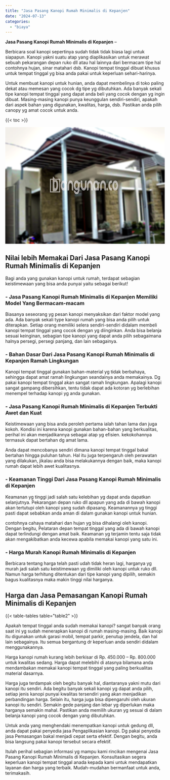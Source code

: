 ```yaml
---
title: "Jasa Pasang Kanopi Rumah Minimalis di Kepanjen"
date: "2024-07-13"
categories: 
  - "biaya"
---
```


**Jasa Pasang Kanopi Rumah Minimalis di Kepanjen** –

Berbicara soal kanopi sepertinya sudah tidak tidak biasa lagi untuk siapapun. Kanopi yakni suatu atap yang diaplikasikan untuk merawat sebuah pekarangan depan ruko dll atau hal lainnya dari bermacam tipe hal contohnya hujan, sinar matahari dsb. Kanopi tempat tinggal dibuat khusus untuk tempat tinggal yg bisa anda pakai untuk keperluan sehari-harinya.

Untuk membuat kanopi untuk hunian, anda dapat membelinya di toko paling dekat atau memesan yang cocok dg tipe yg dibutuhkan. Ada banyak sekali tipe kanopi tempat tinggal yang dapat anda beli yang cocok dengan yg ingin dibuat. Masing-masing kanopi punya keunggulan sendiri-sendiri, apakah dari aspek bahan yang digunakan, kwalitas, harga, dsb. Pastikan anda pilih canopy yg amat cocok untuk anda.

{{< toc >}}

![Jasa Pasang Kanopi Rumah Minimalis di Kepanjen](/images/harga-kanopi-minimalis-08.png)

## Nilai lebih Memakai Dari Jasa Pasang Kanopi Rumah Minimalis di Kepanjen

Bagi anda yang gunakan kanopi untuk rumah, terdapat sebagian keistimewaan yang bisa anda punyai yaitu sebagai berikut!

### \- Jasa Pasang Kanopi Rumah Minimalis di Kepanjen Memiliki Model Yang Bermacam-macam

Biasanya seseorang yg pesan kanopi menyaksikan dari faktor model yang ada. Ada banyak sekali type kanopi rumah yang bisa anda pilih untuk diterapkan. Setiap orang memiliki selera sendiri-sendiri didalam membeli kanopi tempat tinggal yang cocok dengan yg diinginkan. Anda bisa belanja sesuai keinginan, sebagian tipe kanopi yang dapat anda pilih sebagaimana halnya persegi, persegi panjang, dan lain sebagainya.

### \- Bahan Dasar Dari Jasa Pasang Kanopi Rumah Minimalis di Kepanjen Ramah Lingkungan

Kanopi tempat tinggal gunakan bahan-material yg tidak berbahaya, sehingga dapat amat ramah lingkungan seandainya anda memakainya. Dg pakai kanopi tempat tinggal akan sangat ramah lingkungan. Apalagi kanopi sangat gampang dibersihkan, tentu tidak dapat ada kotoran yg berlebihan menempel terhadap kanopi yg anda gunakan.

### \- Jasa Pasang Kanopi Rumah Minimalis di Kepanjen Terbukti Awet dan Kuat

Keistimewaan yang bisa anda peroleh pertama ialah tahan lama dan juga kokoh. Kondisi ini karena kanopi gunakan bahan-bahan yang berkualitas, perihal ini akan menjadikannya sebagai atap yg efisien. kekokohannya termasuk dapat bertahan dg amat lama.

Anda dapat mencobanya sendiri dimana kanopi tempat tinggal bakal bertahan hingga puluhan tahun. Hal itu juga terpengaruh oleh perawatan yang dilakukan, jikalau anda bisa melakukannya dengan baik, maka kanopi rumah dapat lebih awet kualitasnya.

### \- Keamanan Tinggi Dari Jasa Pasang Kanopi Rumah Minimalis di Kepanjen

Keamanan yg tinggi jadi salah satu kelebihan yg dapat anda dapatkan selanjutnya. Pekarangan depan ruko dll apapun yang ada di bawah kanopi akan tertutupi oleh kanopi yang sudah dipasang. Keamanannya yg tinggi pasti dapat sebabkan anda aman di dalam gunakan kanopi untuk hunian.

contohnya cahaya matahari dan hujan yg bisa dihalangi oleh kanopi. Dengan begitu, Pelataran depan tempat tinggal yang ada di bawah kanopi dapat terlindungi dengan amat baik. Keamanan yg terjamin tentu saja tidak akan mengakibatkan anda kecewa apabila memakai kanopi yang satu ini.

### \- Harga Murah Kanopi Rumah Minimalis di Kepanjen

Berbicara tentang harga telah pasti udah tidak heran lagi, harganya yg murah jadi salah satu keistimewaan yg dimiliki oleh kanopi untuk ruko dll. Namun harga terhitung ditentukan dari tipe kanopi yang dipilih, semakin bagus kualitasnya maka makin tinggi nilai harganya.

## Harga dan Jasa Pemasangan Kanopi Rumah Minimalis di Kepanjen

{{< table-tables table="table2" >}}

Apakah tempat tinggal anda sudah memakai kanopi? sangat banyak orang saat ini yg sudah menerapkan kanopi di rumah masing-masing. Baik kanopi itu digunakan untuk garasi mobil, tempat parkir, penutup jendela, dan hal lain sebagainya. Itu semua bergantung dr keperluan anda sendiri didalam menggunakannya.

Harga kanopi rumah kurang lebih berkisar di Rp. 450.000 – Rp. 800.000 untuk kwalitas sedang. Harga dapat melebihi di atasnya bilamana anda mendambakan memakai kanopi tempat tinggal yang paling berkualitas material dasarnya.

Harga juga terdampak oleh begitu banyak hal, diantaranya yakni mutu dari kanopi itu sendiri. Ada begitu banyak sekali kanopi yg dapat anda pilih, setiap jenis kanopi punyai kwalitas tersendiri yang akan menjadikan perbandingan harga. Selain itu, harga juga bisa dipengaruhi oleh ukuran kanopi itu sendiri. Semakin gede panjang dan lebar yg diperlukan maka harganya semakin mahal. Pastikan anda memilih ukuran yg sesuai di dalam belanja kanopi yang cocok dengan yang dibutuhkan.

Untuk anda yang menghendaki menempatkan kanopi untuk gedung dll, anda dapat pakai penyedia jasa Pengaplikasian kanopi. Dg pakai penyedia jasa Pemasangan bakal menjadi cepat serta efektif. Dengan begitu, anda bisa langsung pakai kanopi tersebut secara efektif.

Itulah perihal sebagian informasi yg mampu kami rincikan mengenai Jasa Pasang Kanopi Rumah Minimalis di Kepanjen. Konsultasikan segera keperluan kanopi tempat tinggal anada kepada kami untuk mendapatkan layanan dan harga yang terbaik. Mudah-mudahan bermanfaat untuk anda, terimakasih.
